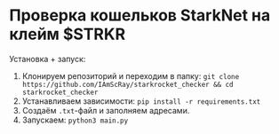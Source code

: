 # Проверка кошельков StarkNet на клейм $STRKR

Установка + запуск:
1. Клонируем репозиторий и переходим в папку: `git clone https://github.com/IAmScRay/starkrocket_checker && cd starkrocket_checker`
2. Устанавливаем зависимости: `pip install -r requirements.txt`
3. Создаём `.txt`-файл и заполняем адресами.
4. Запускаем: `python3 main.py`
